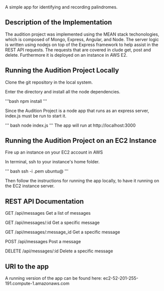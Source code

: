 A simple app for identifying and recording palindromes.


## Description of the Implementation

The audition project was implemented using the MEAN stack techonologies, which is composed of Mongo, Express, Angular, and Node.
The server logic is written using nodejs on top of the Express framework to help assist in the REST API requests.
The requests that are covered in clude get, post and delete. 
Furthermore it is deployed on an instance in AWS E2. 


## Running the Audition Project Locally

Clone the git repository in the local system.

Enter the directory and install all the node dependencies.

'''bash
npm install
'''

Since the Audition Project is a node app that runs as an express server, index.js must be run to start it.

''' bash
node index.js
'''
The app will run at http://localhost:3000


## Running the Audition Project on an EC2 Instance

Fire up an instance on your EC2 account in AWS

In terminal, ssh to your instance's home folder.

''' bash
ssh -i <instance-name>.pem ubuntu@<instance-ip-address>
'''

Then follow the instructions for running the app locally, to have it running on the EC2 instance server.


## REST API Documentation

GET              /api/messages                        Get a list of messages

GET              /api/messages/:id                    Get a specific message

GET              /api/messages/:message_id            Get a specific message

POST             /api/messages                        Post a message

DELETE           /api/messages/:id                    Delete a specific message


## URI to the app

A running version of the app can be found here: ec2-52-201-255-191.compute-1.amazonaws.com

